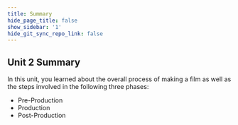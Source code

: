 ```yaml
---
title: Summary
hide_page_title: false
show_sidebar: '1'
hide_git_sync_repo_link: false
---
```


## Unit 2 Summary

In this unit, you learned about the overall process of making a film as well as the steps involved in the following three phases:
  - Pre-Production
  - Production
  - Post-Production

